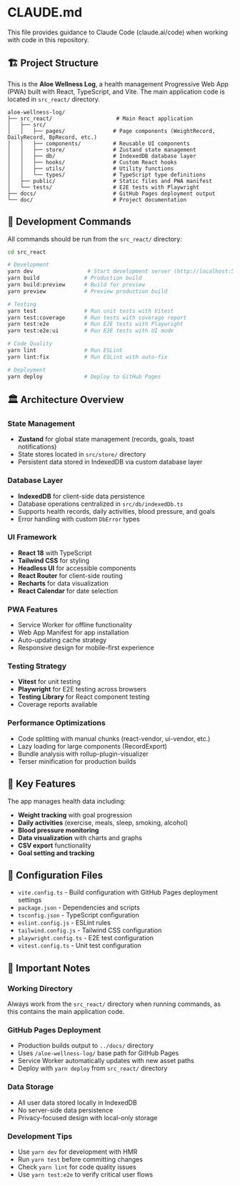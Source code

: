 # CLAUDE.md

This file provides guidance to Claude Code (claude.ai/code) when working with code in this repository.

## 🏗️ Project Structure

This is the **Aloe Wellness Log**, a health management Progressive Web App (PWA) built with React, TypeScript, and Vite. The main application code is located in `src_react/` directory.

```
aloe-wellness-log/
├── src_react/                    # Main React application
│   ├── src/
│   │   ├── pages/               # Page components (WeightRecord, DailyRecord, BpRecord, etc.)
│   │   ├── components/          # Reusable UI components 
│   │   ├── store/               # Zustand state management
│   │   ├── db/                  # IndexedDB database layer
│   │   ├── hooks/               # Custom React hooks
│   │   ├── utils/               # Utility functions
│   │   └── types/               # TypeScript type definitions
│   ├── public/                  # Static files and PWA manifest
│   └── tests/                   # E2E tests with Playwright
├── docs/                        # GitHub Pages deployment output
└── doc/                         # Project documentation
```

## 🚀 Development Commands

All commands should be run from the `src_react/` directory:

```bash
cd src_react

# Development
yarn dev                 # Start development server (http://localhost:5173)
yarn build              # Production build
yarn build:preview      # Build for preview
yarn preview            # Preview production build

# Testing
yarn test               # Run unit tests with Vitest
yarn test:coverage      # Run tests with coverage report
yarn test:e2e           # Run E2E tests with Playwright
yarn test:e2e:ui        # Run E2E tests with UI mode

# Code Quality
yarn lint               # Run ESLint
yarn lint:fix           # Run ESLint with auto-fix

# Deployment
yarn deploy             # Deploy to GitHub Pages
```

## 🏛️ Architecture Overview

### State Management
- **Zustand** for global state management (records, goals, toast notifications)
- State stores located in `src/store/` directory
- Persistent data stored in IndexedDB via custom database layer

### Database Layer
- **IndexedDB** for client-side data persistence
- Database operations centralized in `src/db/indexedDb.ts`
- Supports health records, daily activities, blood pressure, and goals
- Error handling with custom `DbError` types

### UI Framework
- **React 18** with TypeScript
- **Tailwind CSS** for styling
- **Headless UI** for accessible components
- **React Router** for client-side routing
- **Recharts** for data visualization
- **React Calendar** for date selection

### PWA Features
- Service Worker for offline functionality
- Web App Manifest for app installation
- Auto-updating cache strategy
- Responsive design for mobile-first experience

### Testing Strategy
- **Vitest** for unit testing
- **Playwright** for E2E testing across browsers
- **Testing Library** for React component testing
- Coverage reports available

### Performance Optimizations
- Code splitting with manual chunks (react-vendor, ui-vendor, etc.)
- Lazy loading for large components (RecordExport)
- Bundle analysis with rollup-plugin-visualizer
- Terser minification for production builds

## 🎯 Key Features

The app manages health data including:
- **Weight tracking** with goal progression
- **Daily activities** (exercise, meals, sleep, smoking, alcohol)
- **Blood pressure monitoring**
- **Data visualization** with charts and graphs
- **CSV export** functionality
- **Goal setting and tracking**

## 🔧 Configuration Files

- `vite.config.ts` - Build configuration with GitHub Pages deployment settings
- `package.json` - Dependencies and scripts
- `tsconfig.json` - TypeScript configuration
- `eslint.config.js` - ESLint rules
- `tailwind.config.js` - Tailwind CSS configuration
- `playwright.config.ts` - E2E test configuration
- `vitest.config.ts` - Unit test configuration

## 🚨 Important Notes

### Working Directory
Always work from the `src_react/` directory when running commands, as this contains the main application code.

### GitHub Pages Deployment
- Production builds output to `../docs/` directory
- Uses `/aloe-wellness-log/` base path for GitHub Pages
- Service Worker automatically updates with new asset paths
- Deploy with `yarn deploy` from `src_react/` directory

### Data Storage
- All user data stored locally in IndexedDB
- No server-side data persistence
- Privacy-focused design with local-only storage

### Development Tips
- Use `yarn dev` for development with HMR
- Run `yarn test` before committing changes
- Check `yarn lint` for code quality issues
- Use `yarn test:e2e` to verify critical user flows